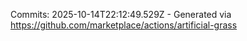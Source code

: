 Commits: 2025-10-14T22:12:49.529Z - Generated via https://github.com/marketplace/actions/artificial-grass
<br>

